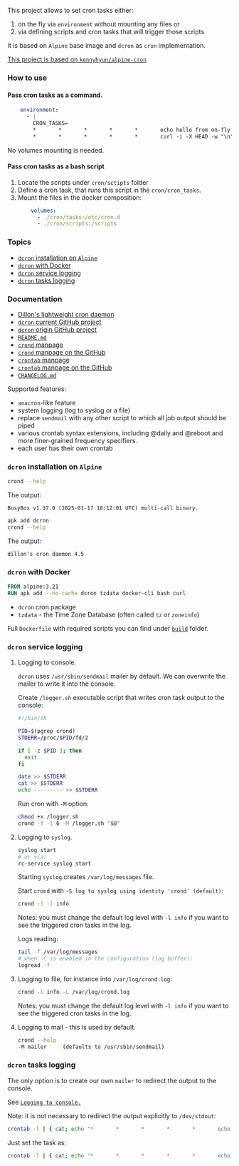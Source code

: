 This project allows to set cron tasks either:
1. on the fly via `environment` without mounting any files or
2. via defining scripts and cron tasks that will trigger those scripts

It is based on `Alpine` base image and `dcron` as `cron` implementation.

[This project is based on `kennyhyun/alpine-cron`](https://github.com/kennyhyun/alpine-cron)


### How to use

#### Pass cron tasks as a command.
```yaml
    environment:
      - |
        CRON_TASKS=
        *       *       *       *       *       echo hello from on-fly task 1 
        *       *       *       *       *       curl -i -X HEAD -w "\n" -H 'Content-Type: application/json' http://www.google.de
```
No volumes mounting is needed. 

#### Pass cron tasks as a bash script

1. Locate the scripts under `cron/sctipts` folder
2. Define a cron task, that runs this script in the `cron/cron_tasks`.
3. Mount the files in the docker composition:
    ```yaml
        volumes:
          - ./cron/tasks:/etc/cron.d
          - ./cron/scripts:/scripts
    ```

### Topics
- [`dcron` installation on `Alpine`](#dcron-installation-on-alpine)
- [`dcron` with Docker](#dcron-with-docker)
- [`dcron` service logging](#dcron-service-logging)
- [`dcron` tasks logging](#dcron-tasks-logging)

### Documentation

- [Dillon's lightweight cron daemon](https://www.jimpryor.net/linux/dcron.html)
- [`dcron` current GitHub project](https://github.com/ptchinster/dcron)
- [`dcron` origin GitHub project](https://github.com/dubiousjim/dcron)
- [`README.md`](https://github.com/ptchinster/dcron/blob/master/README.md)
- [`crond` manpage](https://www.jimpryor.net/linux/crond.8)
- [`crond` manpage on the GitHub](https://github.com/ptchinster/dcron/blob/master/crond.8)
- [`crontab` manpage](https://www.jimpryor.net/linux/crontab.1)
- [`crontab` manpage on the GitHub](https://github.com/ptchinster/dcron/blob/master/crontab.1)
- [`CHANGELOG.md`](https://github.com/ptchinster/dcron/blob/master/CHANGELOG.md)

Supported features:
- `anacron`-like feature
- system logging (log to syslog or a file)
- replace `sendmail` with any other script to which all job output should be piped
- various crontab syntax extensions, including @daily and @reboot and more finer-grained frequency specifiers.
- each user has their own crontab

### `dcron` installation on `Alpine`

```bash
crond --help
```
The output:
```text
BusyBox v1.37.0 (2025-01-17 18:12:01 UTC) multi-call binary.
```

```bash
apk add dcron
crond --help
```
The output:
```text
dillon's cron daemon 4.5
```

### `dcron` with Docker

```Dockerfile
FROM alpine:3.21
RUN apk add --no-cache dcron tzdata docker-cli bash curl
```
- `dcron` cron package
- `tzdata` - the Time Zone Database (often called `tz` or `zoneinfo`)

Full `Dockerfile` with required scripts you can find under [`build`](build) folder.

### `dcron` service logging

1. Logging to console.

   `dcron` uses `/usr/sbin/sendmail` mailer by default. We can overwrite the mailer to write it into the console.
   
   Create `/logger.sh` executable script that writes cron task output to the console:
   ```bash
   #!/bin/sh
   
   PID=$(pgrep crond)
   STDERR=/proc/$PID/fd/2
   
   if [ -z $PID ]; then
     exit
   fi
   
   date >> $STDERR
   cat >> $STDERR
   echo --------- >> $STDERR
   ```
   Run cron with `-M` option:
   ```bash
   chmod +x /logger.sh
   crond -f -l 6 -M /logger.sh "$@"
   ```

2. Logging to `syslog`. 
    ```bash
    syslog start
    # or via:
    rc-service syslog start
    ```
   Starting `syslog` creates `/var/log/messages` file.
   
   Start `crond` with `-S log to syslog using identity 'crond' (default)`:
   ```bash
   crond -S -l info
   ```
   Notes: you must change the default log level with `-l info` if you want to see the triggered cron tasks in the log. 

   Logs reading:
    ```bash
    tail -f /var/log/messages
    # when -C is enabled in the configuration (log buffer):
    logread -f
    ```
3. Logging to file, for instance into `/var/log/crond.log`:
    ```bash
    crond -l info -L /var/log/crond.log
    ```
   Notes: you must change the default log level with `-l info` if you want to see the triggered cron tasks in the log.
4. Logging to mail - this is used by default.
   ```bash
   crond --help
   -M mailer     (defaults to /usr/sbin/sendmail)
   ```


### `dcron` tasks logging

The only option is to create our own `mailer` to redirect the output to the console.

See [`Logging to console.`](#dcron-service-logging)

Note: it is not necessary to redirect the output explicitly to `/dev/stdout`:
```bash
crontab -l | { cat; echo "*       *       *       *       *       echo hello > /dev/stdout 2>&1"; } | crontab -
```
Just set the task as:
```bash
crontab -l | { cat; echo "*       *       *       *       *       echo hello"; } | crontab -
```
